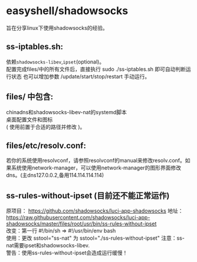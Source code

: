 # easyshell/shadowsocks  
旨在分享linux下使用shadowsocks的经验。  
## ss-iptables.sh:  
依赖`shadowsocks-libev`,`ipset`(optional)。  
配置完成files/中的所有文件后，直接执行 sudo ./ss-iptables.sh 即可自动判断运行状态 也可以增加参数 /update/start/stop/restart 手动运行。  
## files/ 中包含:  
chinadns和shadowsocks-libev-nat的systemd脚本  
桌面配置文件和图标  
( 使用前置于合适的路径并修改 )。  
## files/etc/resolv.conf:  
若你的系统使用resolvconf，请参照resolvconf的manual来修改resolv.conf。如果系统使用network-manager，可以使用network-manager的图形界面修改dns。(主dns127.0.0.2,备用114.114.114.114)  
  
## ss-rules-without-ipset  (目前还不能正常运作)
原项目： https://github.com/shadowsocks/luci-app-shadowsocks 地址： https://raw.githubusercontent.com/shadowsocks/luci-app-shadowsocks/master/files/root/usr/bin/ss-rules-without-ipset  
改变：第一行 #!/bin/sh => #!/usr/bin/env bash  
使用：更改 sstool="ss-nat" 为 sstool="./ss-rules-without-ipset"	注意：ss-nat需要ipset和shadowsocks-libev.  
警告：使用ss-rules-without-ipset会造成运行缓慢！  
